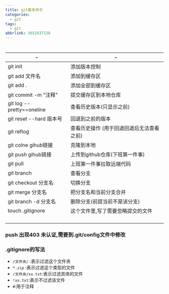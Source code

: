 ```yaml
---
title: git基本命令
categories:
  - git
tags:
  - git
abbrlink: 3652837138
---
```


<!--more-->
# 

| -                         | -                                         |
| ------------------------- | ----------------------------------------- |
| git init                  | 添加版本控制                              |
| git add 文件名            | 添加到缓存区                              |
| git add .                 | 添加全部到缓存区                          |
| git commit -m "注释"      | 提交缓存区到本地仓库                      |
| git log --pretty==oneline | 查看历史版本(只显示之前)                  |
| git reset --hard 版本号   | 回退到之前的版本                          |
| git reflog                | 查看历史操作 (用于回退回退后无法查看之前) |
| git colne  gihub链接      | 克隆到本地                                |
| git push gihub链接        | 上传到github仓库(下班第一件事)            |
| git pull                  | 上班第一件事拉取远端代码                  |
| git branch                | 查看分支                                  |
| git checkout 分支名       | 切换分支                                  |
| git merge 分支名          | 把分支名和当前分支合并                    |
| git branch -d 分支名      | 删除分支(前提当前不是该分支)              |
| touch .gitignore          | 这个文件里,写了需要忽略提交的文件         |
|                           |                                           |
|                           |                                           |
|                           |                                           |
|                           |                                           |

### push 出现403 未认证,需要到.git/config文件中修改

### .gitignore的写法

- `/文件夹/`    :表示过滤这个文件夹
- `*.zip`  :表示过滤这个类型的文件
- `/文件夹/xx.txt`:表示过滤具体的文件
- `!xx.txt`:表示不过滤该文件
- `#`:用于注释





